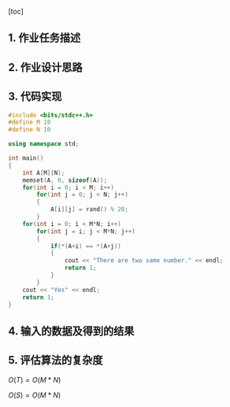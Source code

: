 [toc]

## 1. 作业任务描述

## 2. 作业设计思路

## 3. 代码实现

```c++
#include <bits/stdc++.h>
#define M 10
#define N 10

using namespace std;

int main()
{
    int A[M][N];
    memset(A, 0, sizeof(A));
    for(int i = 0; i < M; i++)
        for(int j = 0; j < N; j++)
        {
            A[i][j] = rand() % 20;
        }
    for(int i = 0; i < M*N; i++)
        for(int j = i; j < M*N; j++)
        {
            if(*(A+i) == *(A+j))
            {
                cout << "There are two same number." << endl;
                return 1;
            }
        }
    cout << "Yes" << endl;
    return 1;
}
```

## 4. 输入的数据及得到的结果

## 5. 评估算法的复杂度

$O(T) = O(M*N)$

$O(S) = O(M*N)$

